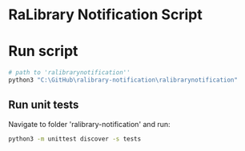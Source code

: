 # RaLibrary Notification Script

# Run script

```sh
# path to 'ralibrarynotification''
python3 "C:\GitHub\ralibrary-notification\ralibrarynotification"
```

## Run unit tests

Navigate to folder 'ralibrary-notification' and run:

```sh
python3 -m unittest discover -s tests
```
